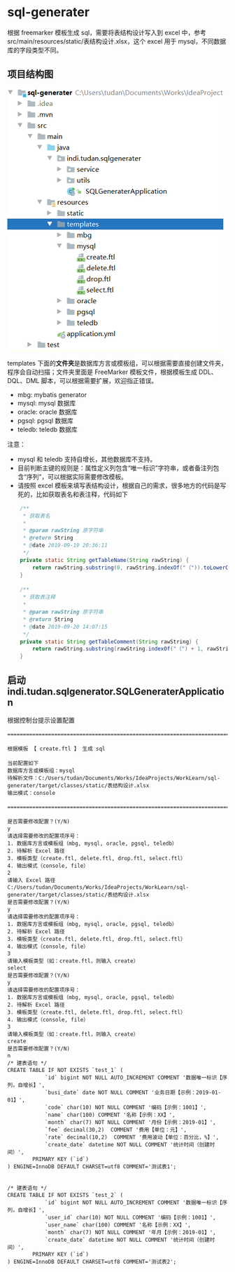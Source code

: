 # sql-generater
根据 freemarker 模板生成 sql，需要将表结构设计写入到 excel 中，参考 src/main/resources/static/表结构设计.xlsx，这个 excel 用于 mysql，不同数据库的字段类型不同。

## 项目结构图

![项目结构图](README.assets/项目结构图.png)



templates 下面的**文件夹**是数据库方言或模板组，可以根据需要直接创建文件夹，程序会自动扫描；文件夹里面是 FreeMarker 模板文件，根据模板生成 DDL、DQL、DML 脚本，可以根据需要扩展，欢迎指正错误。

- mbg: mybatis generator
- mysql: mysql 数据库 
- oracle: oracle 数据库 
- pgsql: pgsql 数据库 
- teledb: teledb 数据库 

注意：
- mysql 和 teledb 支持自增长，其他数据库不支持。
- 目前判断主键的规则是：属性定义列包含“唯一标识”字符串，或者备注列包含“序列”，可以根据实际需要修改模板。
- 请按照 excel 模板来填写表结构设计，根据自己的需求，很多地方的代码是写死的，比如获取表名和表注释，代码如下

```java
    /**
     * 获取表名
     *
     * @param rawString 原字符串
     * @return String
     * @date 2019-09-19 20:36:11
     */
    private static String getTableName(String rawString) {
        return rawString.substring(0, rawString.indexOf("（")).toLowerCase();
    }

    /**
     * 获取表注释
     *
     * @param rawString 原字符串
     * @return String
     * @date 2019-09-20 14:07:15
     */
    private static String getTableComment(String rawString) {
        return rawString.substring(rawString.indexOf("（") + 1, rawString.lastIndexOf("）"));
    }
```



## 启动 indi.tudan.sqlgenerator.SQLGeneraterApplication

根据控制台提示设置配置
```shell script
=======================================================================================

根据模板 【 create.ftl 】 生成 sql

当前配置如下
数据库方言或模板组：mysql
待解析文件：C:/Users/tudan/Documents/Works/IdeaProjects/WorkLearn/sql-generater/target/classes/static/表结构设计.xlsx
输出模式：console

=======================================================================================

是否需要修改配置？(Y/N)
y
请选择需要修改的配置项序号：
1. 数据库方言或模板组（mbg, mysql, oracle, pgsql, teledb）
2. 待解析 Excel 路径
3. 模板类型（create.ftl, delete.ftl, drop.ftl, select.ftl）
4. 输出模式（console, file）
2
请输入 Excel 路径
C:/Users/tudan/Documents/Works/IdeaProjects/WorkLearn/sql-generater/target/classes/static/表结构设计.xlsx
是否需要修改配置？(Y/N)
y
请选择需要修改的配置项序号：
1. 数据库方言或模板组（mbg, mysql, oracle, pgsql, teledb）
2. 待解析 Excel 路径
3. 模板类型（create.ftl, delete.ftl, drop.ftl, select.ftl）
4. 输出模式（console, file）
3
请输入模板类型（如：create.ftl，则输入 create）
select
是否需要修改配置？(Y/N)
y
请选择需要修改的配置项序号：
1. 数据库方言或模板组（mbg, mysql, oracle, pgsql, teledb）
2. 待解析 Excel 路径
3. 模板类型（create.ftl, delete.ftl, drop.ftl, select.ftl）
4. 输出模式（console, file）
3
请输入模板类型（如：create.ftl，则输入 create）
create
是否需要修改配置？(Y/N)
n
/* 建表语句 */
CREATE TABLE IF NOT EXISTS `test_1` (
            `id` bigint NOT NULL AUTO_INCREMENT COMMENT '数据唯一标识【序列，自增长】',
            `busi_date` date NOT NULL COMMENT '业务日期【示例：2019-01-01】',
            `code` char(10) NOT NULL COMMENT '编码【示例：1001】',
            `name` char(100) COMMENT '名称【示例：XX】',
            `month` char(7) NOT NULL COMMENT '月份【示例：2019-01】',
            `fee` decimal(30,2)  COMMENT '费用【单位：元】',
            `rate` decimal(10,2)  COMMENT '费用波动【单位：百分比，%】',
            `create_date` datetime NOT NULL COMMENT '统计时间（创建时间）',
        PRIMARY KEY (`id`)
) ENGINE=InnoDB DEFAULT CHARSET=utf8 COMMENT='测试表1';


/* 建表语句 */
CREATE TABLE IF NOT EXISTS `test_2` (
            `id` bigint NOT NULL AUTO_INCREMENT COMMENT '数据唯一标识【序列，自增长】',
            `user_id` char(10) NOT NULL COMMENT '编码【示例：1001】',
            `user_name` char(100) COMMENT '名称【示例：XX】',
            `month` char(7) NOT NULL COMMENT '年月【示例：2019-01】',
            `create_date` datetime NOT NULL COMMENT '统计时间（创建时间）',
        PRIMARY KEY (`id`)
) ENGINE=InnoDB DEFAULT CHARSET=utf8 COMMENT='测试表2';


```